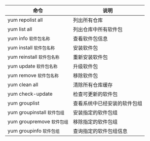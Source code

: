 | 命令 | 说明  |
| --- | --- |
| yum repolist all | 列出所有仓库 |
| yum list all | 列出仓库中所有软件包 |
| yum info `软件包名称` | 查看软件包信息 |
| yum install `软件包名称` | 安装软件包 |
| yum reinstall `软件包名称` | 重新安装软件包 |
| yum update `软件包名称` | 升级软件包 |
| yum remove `软件包名称` | 移除软件包 |
| yum clean all | 清除所有仓库缓存 |
| yum check-update | 检查可更新的软件包 |
| yum grouplist |  查看系统中已经安装的软件包组 |
| yum groupinstall `软件包组` | 安装指定的软件包组 |
| yum groupremove `软件包组` | 移除指定的软件包组 |
| yum groupinfo `软件包组` | 查询指定的软件包组信息 |

